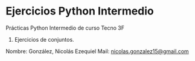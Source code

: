 # Ejercicios Python Intermedio
Prácticas Python Intermedio de curso Tecno 3F

1) Ejercicios de conjuntos.


Nombre: González, Nicolás Ezequiel
Mail: nicolas.gonzalez15@gmail.com

